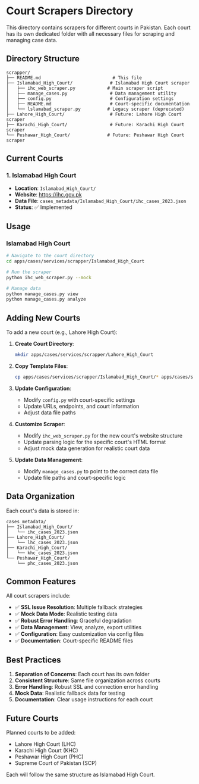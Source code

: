 # Court Scrapers Directory

This directory contains scrapers for different courts in Pakistan. Each court has its own dedicated folder with all necessary files for scraping and managing case data.

## Directory Structure

```
scrapper/
├── README.md                           # This file
├── Islamabad_High_Court/              # Islamabad High Court scraper
│   ├── ihc_web_scraper.py            # Main scraper script
│   ├── manage_cases.py                # Data management utility
│   ├── config.py                      # Configuration settings
│   ├── README.md                      # Court-specific documentation
│   └── lslamabad_scraper.py          # Legacy scraper (deprecated)
├── Lahore_High_Court/                 # Future: Lahore High Court scraper
├── Karachi_High_Court/                # Future: Karachi High Court scraper
└── Peshawar_High_Court/              # Future: Peshawar High Court scraper
```

## Current Courts

### 1. Islamabad High Court
- **Location**: `Islamabad_High_Court/`
- **Website**: https://ihc.gov.pk
- **Data File**: `cases_metadata/Islamabad_High_Court/ihc_cases_2023.json`
- **Status**: ✅ Implemented

## Usage

### Islamabad High Court

```bash
# Navigate to the court directory
cd apps/cases/services/scrapper/Islamabad_High_Court

# Run the scraper
python ihc_web_scraper.py --mock

# Manage data
python manage_cases.py view
python manage_cases.py analyze
```

## Adding New Courts

To add a new court (e.g., Lahore High Court):

1. **Create Court Directory**:
   ```bash
   mkdir apps/cases/services/scrapper/Lahore_High_Court
   ```

2. **Copy Template Files**:
   ```bash
   cp apps/cases/services/scrapper/Islamabad_High_Court/* apps/cases/services/scrapper/Lahore_High_Court/
   ```

3. **Update Configuration**:
   - Modify `config.py` with court-specific settings
   - Update URLs, endpoints, and court information
   - Adjust data file paths

4. **Customize Scraper**:
   - Modify `ihc_web_scraper.py` for the new court's website structure
   - Update parsing logic for the specific court's HTML format
   - Adjust mock data generation for realistic court data

5. **Update Data Management**:
   - Modify `manage_cases.py` to point to the correct data file
   - Update file paths and court-specific logic

## Data Organization

Each court's data is stored in:
```
cases_metadata/
├── Islamabad_High_Court/
│   └── ihc_cases_2023.json
├── Lahore_High_Court/
│   └── lhc_cases_2023.json
├── Karachi_High_Court/
│   └── khc_cases_2023.json
└── Peshawar_High_Court/
    └── phc_cases_2023.json
```

## Common Features

All court scrapers include:

- ✅ **SSL Issue Resolution**: Multiple fallback strategies
- ✅ **Mock Data Mode**: Realistic testing data
- ✅ **Robust Error Handling**: Graceful degradation
- ✅ **Data Management**: View, analyze, export utilities
- ✅ **Configuration**: Easy customization via config files
- ✅ **Documentation**: Court-specific README files

## Best Practices

1. **Separation of Concerns**: Each court has its own folder
2. **Consistent Structure**: Same file organization across courts
3. **Error Handling**: Robust SSL and connection error handling
4. **Mock Data**: Realistic fallback data for testing
5. **Documentation**: Clear usage instructions for each court

## Future Courts

Planned courts to be added:
- Lahore High Court (LHC)
- Karachi High Court (KHC)
- Peshawar High Court (PHC)
- Supreme Court of Pakistan (SCP)

Each will follow the same structure as Islamabad High Court. 